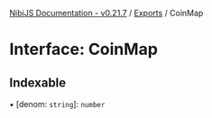 [NibiJS Documentation - v0.21.7](../intro.md) / [Exports](../modules.md) / CoinMap

# Interface: CoinMap

## Indexable

▪ [denom: `string`]: `number`
